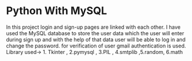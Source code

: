 # Python With MySQL
 In this project login and sign-up pages are linked with each other.  I have used the MySQL database to store the user data which the user will enter during sign up and with the help of that data user will be able to log in and change the password.
for verification of user gmail authentication is used.
Library used-> 1. Tkinter , 2.pymysql , 3.PIL , 4.smtplib ,5.random, 6.math
